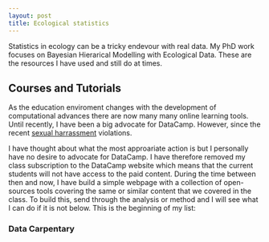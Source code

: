 ```yaml
---
layout: post
title: Ecological statistics
---
```


Statistics in ecology can be a tricky endevour with real data. My PhD work focuses on Bayesian Hierarical Modelling with Ecological Data. These are the resources I have used and still do at times. 

## Courses and Tutorials

As the education enviroment changes with the development of computational advances there are now many many online learning tools. Until recently, I have been a big advocate for DataCamp. However, since the recent [sexual harrassment]("https://medium.com/@heathernolis/on-datacamp-aafd82f94e60/) violations. 

I have thought about what the most approariate action is but I personally have no desire to advocate for DataCamp. I have therefore removed my class subscription to the DataCamp website which means that the current students will not have access to the paid content. During the time between then and now, I have build a simple webpage with a collection of open-sources tools covering the same or similar content that we covered in the class. To build this, send through the analysis or method and I will see what I can do if it is not below. This is the beginning of my list:

### Data Carpentary

